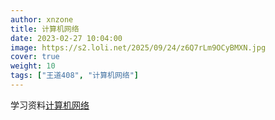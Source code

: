 ```yaml
---
author: xnzone 
title: 计算机网络
date: 2023-02-27 10:04:00
image: https://s2.loli.net/2025/09/24/z6Q7rLm9OCyBMXN.jpg
cover: true
weight: 10
tags: ["王道408", "计算机网络"]
---
```


学习资料[计算机网络](https://book.douban.com/subject/26960678/)